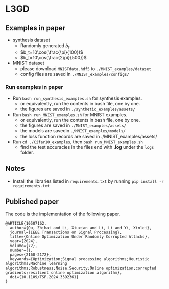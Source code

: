 # L3GD

## Examples in paper

- synthesis dataset
  - Randomly generated $b_t$. 
  - $b_t=10\cos(\frac{\pi}{100})$
  - $b_t=10\cos(\frac{2\pi}{500})$
- MNIST dataset
  - please download `MNISTdata.hdf5` to `./MNIST_examples/dataset`
  - config files are saved in `./MNIST_examples/configs/` 


### Run examples in paper

- Run `bash run_synthesis_examples.sh` for synthesis examples.
  - or equivalently, run the contents in bash file, one by one.
  - the figures are saved in `./synthetic_examples/assets/`
- Run `bash run_MNIST_examples.sh` for MNIST examples.
  - or equivalently, run the contents in bash file, one by one.
  - the figures are saved in `./MNIST_examples/assets/`
  - the models are savedin `./MNIST_examples/models/`
  - the loss function records are saved in ./MNIST_examples/assets/
- Run `cd ./Cifar10_examples`, then `bash run_MNIST_examples.sh`
  - find the test accuracies in the files end with **.log** under the `logs` folder.

## Notes

- Install the libraries listed in `requirements.txt` by running `pip install -r requirements.txt`

## Published paper
The code is the implementation of the following paper.
```
@ARTICLE{10507162,
  author={Qu, Zhihai and Li, Xiuxian and Li, Li and Yi, Xinlei},
  journal={IEEE Transactions on Signal Processing}, 
  title={Online Optimization Under Randomly Corrupted Attacks}, 
  year={2024},
  volume={72},
  number={},
  pages={2160-2172},
  keywords={Optimization;Signal processing algorithms;Heuristic algorithms;Machine learning algorithms;Robustness;Noise;Security;Online optimization;corrupted gradients;resilient online optimization algorithm},
  doi={10.1109/TSP.2024.3392361}
}
```
